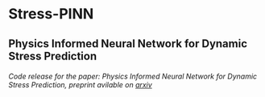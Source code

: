 # Stress-PINN

## Physics Informed Neural Network for Dynamic Stress Prediction

###### Code release for the paper: Physics Informed Neural Network for Dynamic Stress Prediction, preprint avilable on [arxiv](https://arxiv.org/abs/2211.16190)

